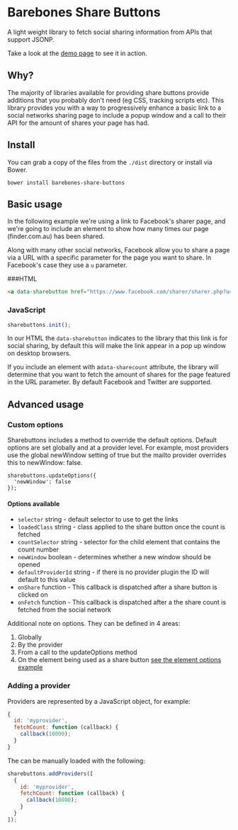 # Barebones Share Buttons

A light weight library to fetch social sharing information from APIs that support JSONP.

Take a look at the [demo page](http://finderau.github.io/share-buttons/examples/) to see it in action.

## Why?

The majority of libraries available for providing share buttons provide additions that you probably don't need (eg CSS, tracking scripts etc). This library provides you with a way to progressively enhance a basic link to a social networks sharing page to include a popup window and a call to their API for the amount of shares your page has had.

## Install

You can grab a copy of the files from the `./dist` directory or install via Bower.

```
bower install barebones-share-buttons
```

## Basic usage

In the following example we're using a link to Facebook's sharer page, and we're going to include an element to show how many times our page (finder.com.au) has been shared.

Along with many other social networks, Facebook allow you to share a page via a URL with a specific parameter for the page you want to share. In Facebook's case they use a `u` parameter.

###HTML

```html
<a data-sharebutton href="https://www.facebook.com/sharer/sharer.php?u=http%3A%2F%2Fwww.finder.com.au">Facebook <span data-sharecount>0</span></a>
```

### JavaScript

```javascript
sharebuttons.init();
```

In our HTML the `data-sharebutton` indicates to the library that this link is for social sharing, by default this will make the link appear in a pop up window on desktop browsers.

If you include an element with a`data-sharecount` attribute, the library will determine that you want to fetch the amount of shares for the page featured in the URL parameter. By default Facebook and Twitter are supported.

## Advanced usage

### Custom options

Sharebuttons includes a method to override the default options. Default options are set globally and at a provider level. For example, most providers use the global newWindow setting of true but the mailto provider overrides this to newWindow: false.

```
sharebuttons.updateOptions({
  'newWindow': false
});
```
#### Options available

* `selector` string - default selector to use to get the links
* `loadedClass` string - class applied to the share button once the count is fetched
* `countSelector` string - selector for the child element that contains the count number
* `newWindow` boolean - determines whether a new window should be opened
* `defaultProviderId` string - if there is no provider plugin the ID will default to this value
* `onShare` function - This callback is dispatched after a share button is clicked on
* `onFetch` function - This callback is dispatched after a the share count is fetched from the social network

Additional note on options. They can be defined in 4 areas:

1. Globally
2. By the provider
3. From a call to the updateOptions method
4. On the element being used as a share button [see the element options example](http://finderau.github.io/share-buttons/examples/element-options.html)

### Adding a provider

Providers are represented by a JavaScript object, for example:

```javascript
{
  id: 'myprovider',
  fetchCount: function (callback) {
    callback(10000);
  }
}
```

The can be manually loaded with the following:

```javascript
sharebuttons.addProviders([
  {
    id: 'myprovider',
    fetchCount: function (callback) {
      callback(10000);
    }
  }
]);
```
